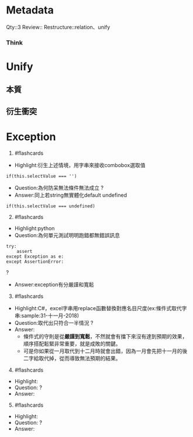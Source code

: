 # Metadata
Qty::3
Review::
Restructure::relation、unify

### Think
# Unify

## 本質

## 衍生衝突


# Exception


1. #flashcards 
- Highlight:衍生上述情境，用字串來接收combobox選取值
```
if(this.selectValue === '')
```
- Question:為何防呆無法條件無法成立
?
- Answer:同上若string無實體化default undefined
```
if(this.selectValue === undefined)
```

2. #flashcards 
- Highlight:python
- Question:為何單元測試明明跑錯都無錯誤訊息
```
try:
    assert
except Exception as e:
except AssertionError:
```
?
- Answer:exception有分嚴謹和寬鬆

3. #flashcards 
- Highlight:C#，excel字串用replace函數替換對應名目尺度(ex:條件式取代字串:sample:31-十一月-2018)
- Question:取代出只符合一半情況
?
- Answer:
  - 條件式的守則是從**嚴謹到寬鬆**，不然就會有擋下來沒有達到預期的效果，順序搭配鬆緊非常重要，就是成敗的關鍵。
  - 可是你如果從一月取代到十二月時就會出錯，因為一月會先把十一月的後二字給取代掉，從而導致無法預期的結果。

4. #flashcards 
- Highlight:
- Question:
?
- Answer:

5. #flashcards 
- Highlight:
- Question:
?
- Answer: